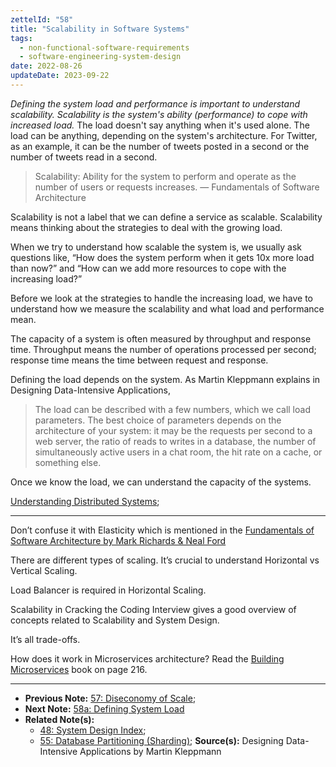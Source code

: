 ```yaml
---
zettelId: "58"
title: "Scalability in Software Systems"
tags:
  - non-functional-software-requirements
  - software-engineering-system-design
date: 2022-08-26
updateDate: 2023-09-22
---
```


_Defining the system load and performance is important to understand scalability. Scalability is the system's ability (performance) to cope with increased load._ The load doesn't say anything when it's used alone. The load can be anything, depending on the system's architecture. For Twitter, as an example, it can be the number of tweets posted in a second or the number of tweets read in a second.

> Scalability: Ability for the system to perform and operate as the number of users or requests increases. — Fundamentals of Software Architecture

Scalability is not a label that we can define a service as scalable. Scalability means thinking about the strategies to deal with the growing load.

When we try to understand how scalable the system is, we usually ask questions like, “How does the system perform when it gets 10x more load than now?” and “How can we add more resources to cope with the increasing load?”

Before we look at the strategies to handle the increasing load, we have to understand how we measure the scalability and what load and performance mean.

The capacity of a system is often measured by throughput and response time. Throughput means the number of operations processed per second; response time means the time between request and response.

Defining the load depends on the system. As Martin Kleppmann explains in Designing Data-Intensive Applications,

> The load can be described with a few numbers, which we call load parameters. The best choice of parameters depends on the architecture of your system: it may be the requests per second to a web server, the ratio of reads to writes in a database, the number of simultaneously active users in a chat room, the hit rate on a cache, or something else.

Once we know the load, we can understand the capacity of the systems.

[Understanding Distributed Systems](/https://understandingdistributed.systems/);

---

Don’t confuse it with Elasticity which is mentioned in the [Fundamentals of Software Architecture by Mark Richards & Neal Ford](http://fundamentalsofsoftwarearchitecture.com/)

There are different types of scaling. It’s crucial to understand Horizontal vs Vertical Scaling.

Load Balancer is required in Horizontal Scaling.

Scalability in Cracking the Coding Interview gives a good overview of concepts related to Scalability and System Design.

It’s all trade-offs.

How does it work in Microservices architecture? Read the [Building Microservices](https://samnewman.io/books/building_microservices_2nd_edition/) book on page 216.

---

- **Previous Note:** [57: Diseconomy of Scale](/notes/57/);
- **Next Note:** [58a: Defining System Load](/notes/58a/)
- **Related Note(s):**
  - [48: System Design Index](/notes/48/);
  - [55: Database Partitioning (Sharding)](/notes/55/);
**Source(s):** Designing Data-Intensive Applications by Martin Kleppmann
